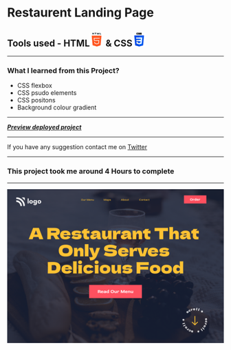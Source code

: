 # Restaurent Landing Page

## Tools used - HTML![HTML](/assets/html.png) & CSS![CSS](/assets/css.png)
***
### What I learned from this Project?
- CSS flexbox
- CSS psudo elements
- CSS positons
- Background colour gradient
***
***[Preview deployed project](https://restaurant-page-project2.netlify.app/)***
***
If you have any suggestion contact me on [Twitter](https://twitter.com/ChetanDighole)
***
### This project took me around **4 Hours** to complete
***

![screenShot](/2.png)
